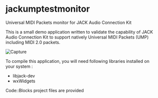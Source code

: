 # jackumptestmonitor
Universal MIDI Packets monitor for JACK Audio Connection Kit

This is a small demo application written to validate the capability of JACK Audio Connection Kit to support natively Universal MIDI Packets (UMP) including MIDI 2.0 packets.

![Capture](https://github.com/user-attachments/assets/428f15f8-89e5-4a59-97e9-ba33075102c1)

To compile this application, you will need following libraries installed on your system :
- libjack-dev
- wxWidgets

Code::Blocks project files are provided
